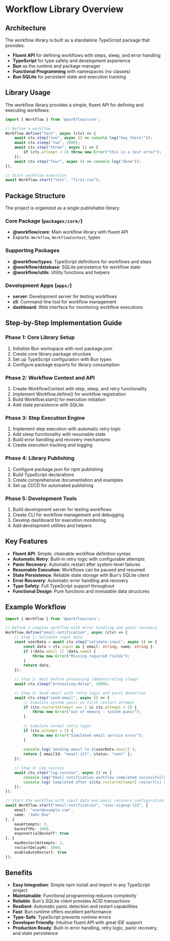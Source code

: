 # Workflow Library Overview

## Architecture

The workflow library is built as a standalone TypeScript package that provides:
- **Fluent API** for defining workflows with steps, sleep, and error handling
- **TypeScript** for type safety and development experience
- **Bun** as the runtime and package manager
- **Functional Programming** with namespaces (no classes)
- **Bun SQLite** for persistent state and execution tracking

## Library Usage

The workflow library provides a simple, fluent API for defining and executing workflows:

```typescript
import { Workflow } from '@workflow/core';

// Define a workflow
Workflow.define("test", async (ctx) => {
    await ctx.step("one", async () => console.log("hey there!"));
    await ctx.sleep("two", 2000);
    await ctx.step("three", async () => {
        if (ctx.attempt < 3) throw new Error("this is a test error");
    });
    await ctx.step("four", async () => console.log("done"));
});

// Start workflow execution
await Workflow.start("test", "first-run");
```

## Package Structure

The project is organized as a single publishable library:

### Core Package (`packages/core/`)
- **@workflow/core**: Main workflow library with fluent API
- Exports: `Workflow`, `WorkflowContext`, types

### Supporting Packages
- **@workflow/types**: TypeScript definitions for workflows and steps
- **@workflow/database**: SQLite persistence for workflow state
- **@workflow/utils**: Utility functions and helpers

### Development Apps (`apps/`)
- **server**: Development server for testing workflows
- **cli**: Command-line tool for workflow management
- **dashboard**: Web interface for monitoring workflow executions

## Step-by-Step Implementation Guide

### Phase 1: Core Library Setup
1. Initialize Bun workspace with root package.json
2. Create core library package structure
3. Set up TypeScript configuration with Bun types
4. Configure package exports for library consumption

### Phase 2: Workflow Context and API
1. Create WorkflowContext with step, sleep, and retry functionality
2. Implement Workflow.define() for workflow registration
3. Build Workflow.start() for execution initiation
4. Add state persistence with SQLite

### Phase 3: Step Execution Engine
1. Implement step execution with automatic retry logic
2. Add sleep functionality with resumable state
3. Build error handling and recovery mechanisms
4. Create execution tracking and logging

### Phase 4: Library Publishing
1. Configure package.json for npm publishing
2. Build TypeScript declarations
3. Create comprehensive documentation and examples
4. Set up CI/CD for automated publishing

### Phase 5: Development Tools
1. Build development server for testing workflows
2. Create CLI for workflow management and debugging
3. Develop dashboard for execution monitoring
4. Add development utilities and helpers

## Key Features

- **Fluent API**: Simple, chainable workflow definition syntax
- **Automatic Retry**: Built-in retry logic with configurable attempts
- **Panic Recovery**: Automatic restart after system-level failures
- **Resumable Execution**: Workflows can be paused and resumed
- **State Persistence**: Reliable state storage with Bun's SQLite client
- **Error Recovery**: Automatic error handling and recovery
- **Type Safety**: Full TypeScript support throughout
- **Functional Design**: Pure functions and immutable data structures

## Example Workflow

```typescript
import { Workflow } from '@workflow/core';

// Define a complex workflow with error handling and panic recovery
Workflow.define("email-notification", async (ctx) => {
    // Step 1: Validate input data
    const userData = await ctx.step("validate-input", async () => {
        const data = ctx.input as { email: string; name: string };
        if (!data.email || !data.name) {
            throw new Error("Missing required fields");
        }
        return data;
    });

    // Step 2: Wait before processing (demonstrating sleep)
    await ctx.sleep("processing-delay", 1000);

    // Step 3: Send email with retry logic and panic detection
    await ctx.step("send-email", async () => {
        // Simulate system panic on first restart attempt
        if (ctx.restartAttempt === 1 && ctx.attempt < 2) {
            throw new Error("out of memory - system panic");
        }
        
        // Simulate normal retry logic
        if (ctx.attempt < 2) {
            throw new Error("Simulated email service error");
        }
        
        console.log(`Sending email to ${userData.email}`);
        return { emailId: "email-123", status: "sent" };
    });

    // Step 4: Log success
    await ctx.step("log-success", async () => {
        console.log("Email notification workflow completed successfully");
        console.log(`Completed after ${ctx.restartAttempt} restart(s) and ${ctx.attempt} attempt(s)`);
    });
});

// Start the workflow with input data and panic recovery configuration
await Workflow.start("email-notification", "user-signup-123", {
    email: "user@example.com",
    name: "John Doe"
}, {
    maxAttempts: 3,
    backoffMs: 1000,
    exponentialBackoff: true
}, {
    maxRestartAttempts: 2,
    restartDelayMs: 3000,
    enableAutoRestart: true
});
```

## Benefits

- **Easy Integration**: Simple npm install and import in any TypeScript project
- **Maintainable**: Functional programming reduces complexity
- **Reliable**: Bun's SQLite client provides ACID transactions
- **Resilient**: Automatic panic detection and restart capabilities
- **Fast**: Bun runtime offers excellent performance
- **Type-Safe**: TypeScript prevents runtime errors
- **Developer Friendly**: Intuitive fluent API with great IDE support
- **Production Ready**: Built-in error handling, retry logic, panic recovery, and state persistence